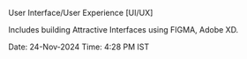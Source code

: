 User Interface/User Experience [UI/UX]

Includes building Attractive Interfaces using FIGMA, Adobe XD.

Date: 24-Nov-2024
Time: 4:28 PM IST

